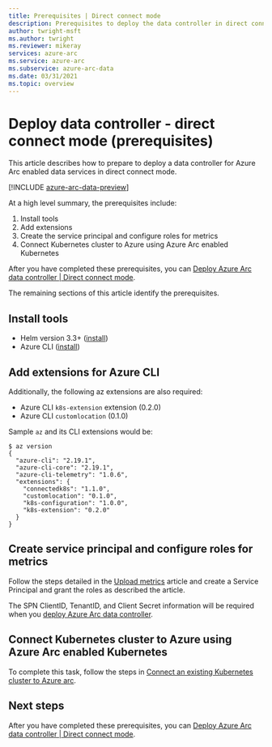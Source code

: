 ```yaml
---
title: Prerequisites | Direct connect mode
description: Prerequisites to deploy the data controller in direct connect mode. 
author: twright-msft
ms.author: twright
ms.reviewer: mikeray
services: azure-arc
ms.service: azure-arc
ms.subservice: azure-arc-data
ms.date: 03/31/2021
ms.topic: overview
---
```


# Deploy data controller - direct connect mode (prerequisites)

This article describes how to prepare to deploy a data controller for Azure Arc enabled data services in direct connect mode.

[!INCLUDE [azure-arc-data-preview](../../../includes/azure-arc-data-preview.md)]

At a high level summary, the prerequisites include:

1. Install tools
1. Add extensions
1. Create the service principal and configure roles for metrics
1. Connect Kubernetes cluster to Azure using Azure Arc enabled Kubernetes

After you have completed these prerequisites, you can [Deploy Azure Arc data controller | Direct connect mode](deploy-data-controller-direct-mode.md).

The remaining sections of this article identify the prerequisites.

## Install tools

- Helm version 3.3+ ([install](https://helm.sh/docs/intro/install/))
- Azure CLI ([install](/sql/azdata/install/deploy-install-azdata))

## Add extensions for Azure CLI

Additionally, the following az extensions are also required:
- Azure CLI `k8s-extension` extension (0.2.0)
- Azure CLI `customlocation` (0.1.0)

Sample `az` and its CLI extensions would be:

```console
$ az version
{
  "azure-cli": "2.19.1",
  "azure-cli-core": "2.19.1",
  "azure-cli-telemetry": "1.0.6",
  "extensions": {
    "connectedk8s": "1.1.0",
    "customlocation": "0.1.0",
    "k8s-configuration": "1.0.0",
    "k8s-extension": "0.2.0"
  }
}
```

## Create service principal and configure roles for metrics

Follow the steps detailed in the [Upload metrics](upload-metrics-and-logs-to-azure-monitor.md) article and create a Service Principal and grant the roles as described the article. 

The SPN ClientID, TenantID, and Client Secret information will be required when you [deploy Azure Arc data controller](deploy-data-controller-direct-mode.md). 

## Connect Kubernetes cluster to Azure using Azure Arc enabled Kubernetes

To complete this task, follow the steps in [Connect an existing Kubernetes cluster to Azure arc](../kubernetes/quickstart-connect-cluster.md).

## Next steps

After you have completed these prerequisites, you can [Deploy Azure Arc data controller | Direct connect mode](deploy-data-controller-direct-mode.md).
